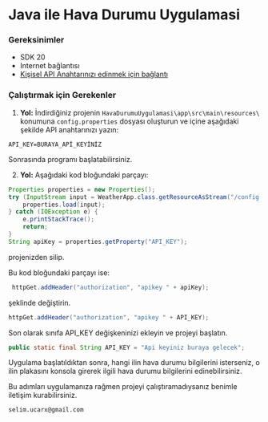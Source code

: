 
# **Java ile Hava Durumu Uygulamasi**

### **Gereksinimler**
              
- SDK 20
- Internet bağlantısı
- [Kişisel API Anahtarınızı edinmek için bağlantı](https://collectapi.com/tr/) 

### **Çalıştırmak için Gerekenler**

1. **Yol:** İndirdiğiniz projenin `HavaDurumuUygulamasi\app\src\main\resources\` konumuna `config.properties` dosyası oluşturun ve içine aşağıdaki şekilde API anahtarınızı yazın:
```
API_KEY=BURAYA_APİ_KEYİNİZ
```

Sonrasında programı başlatabilirsiniz.

2. **Yol:** Aşağıdaki kod bloğundaki parçayı:

 ```java
 Properties properties = new Properties();
 try (InputStream input = WeatherApp.class.getResourceAsStream("/config.properties")) {
     properties.load(input);
 } catch (IOException e) {
     e.printStackTrace();
     return; 
 }
 String apiKey = properties.getProperty("API_KEY");
 ```

projenizden silip.

Bu kod bloğundaki parçayı ise:

```java
 httpGet.addHeader("authorization", "apikey " + apiKey);
 ```

şeklinde değiştirin.

 ```java
 httpGet.addHeader("authorization", "apikey " + API_KEY);
 ```

Son olarak sınıfa API_KEY değişkeninizi ekleyin ve projeyi başlatın.

 ```java
 public static final String API_KEY = "Api keyiniz buraya gelecek";
 ```

Uygulama başlatıldıktan sonra, hangi ilin hava durumu bilgilerini isterseniz, o ilin plakasını konsola girerek ilgili hava durumu bilgilerini edinebilirsiniz.


Bu adımları uygulamanıza rağmen projeyi çalıştıramadıysanız benimle iletişim kurabilirsiniz.

	selim.ucarx@gmail.com 
